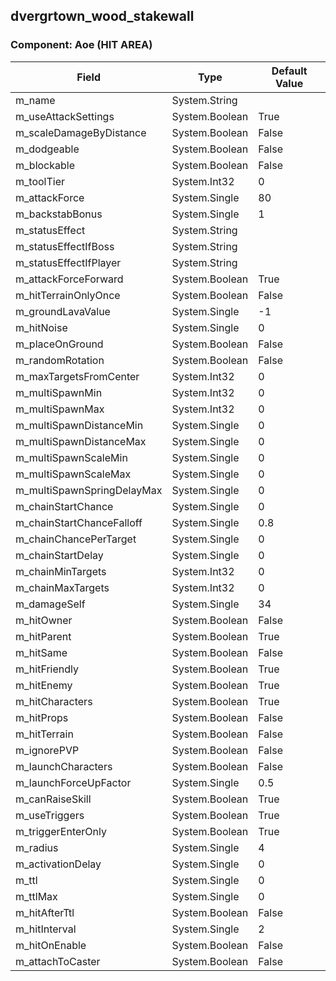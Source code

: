 ## dvergrtown_wood_stakewall

### Component: Aoe (HIT AREA)

|Field|Type|Default Value|
|-----|----|-------------|
|m_name|System.String||
|m_useAttackSettings|System.Boolean|True|
|m_scaleDamageByDistance|System.Boolean|False|
|m_dodgeable|System.Boolean|False|
|m_blockable|System.Boolean|False|
|m_toolTier|System.Int32|0|
|m_attackForce|System.Single|80|
|m_backstabBonus|System.Single|1|
|m_statusEffect|System.String||
|m_statusEffectIfBoss|System.String||
|m_statusEffectIfPlayer|System.String||
|m_attackForceForward|System.Boolean|True|
|m_hitTerrainOnlyOnce|System.Boolean|False|
|m_groundLavaValue|System.Single|-1|
|m_hitNoise|System.Single|0|
|m_placeOnGround|System.Boolean|False|
|m_randomRotation|System.Boolean|False|
|m_maxTargetsFromCenter|System.Int32|0|
|m_multiSpawnMin|System.Int32|0|
|m_multiSpawnMax|System.Int32|0|
|m_multiSpawnDistanceMin|System.Single|0|
|m_multiSpawnDistanceMax|System.Single|0|
|m_multiSpawnScaleMin|System.Single|0|
|m_multiSpawnScaleMax|System.Single|0|
|m_multiSpawnSpringDelayMax|System.Single|0|
|m_chainStartChance|System.Single|0|
|m_chainStartChanceFalloff|System.Single|0.8|
|m_chainChancePerTarget|System.Single|0|
|m_chainStartDelay|System.Single|0|
|m_chainMinTargets|System.Int32|0|
|m_chainMaxTargets|System.Int32|0|
|m_damageSelf|System.Single|34|
|m_hitOwner|System.Boolean|False|
|m_hitParent|System.Boolean|True|
|m_hitSame|System.Boolean|False|
|m_hitFriendly|System.Boolean|True|
|m_hitEnemy|System.Boolean|True|
|m_hitCharacters|System.Boolean|True|
|m_hitProps|System.Boolean|False|
|m_hitTerrain|System.Boolean|False|
|m_ignorePVP|System.Boolean|False|
|m_launchCharacters|System.Boolean|False|
|m_launchForceUpFactor|System.Single|0.5|
|m_canRaiseSkill|System.Boolean|True|
|m_useTriggers|System.Boolean|True|
|m_triggerEnterOnly|System.Boolean|True|
|m_radius|System.Single|4|
|m_activationDelay|System.Single|0|
|m_ttl|System.Single|0|
|m_ttlMax|System.Single|0|
|m_hitAfterTtl|System.Boolean|False|
|m_hitInterval|System.Single|2|
|m_hitOnEnable|System.Boolean|False|
|m_attachToCaster|System.Boolean|False|

